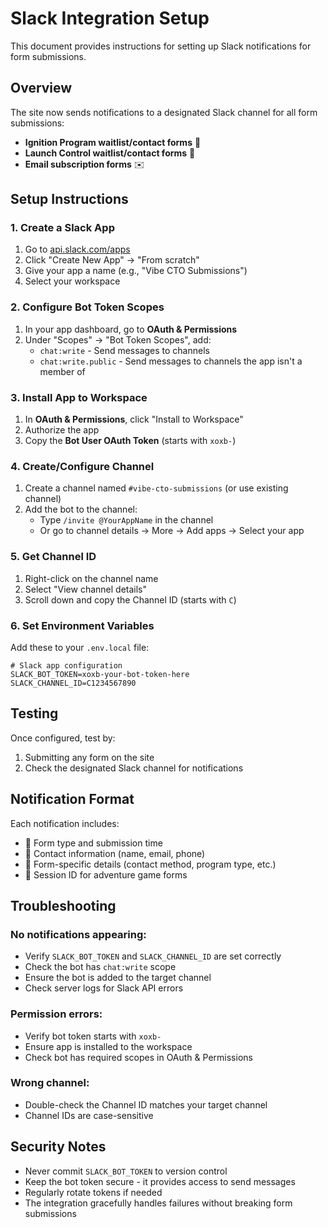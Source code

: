 # Slack Integration Setup

This document provides instructions for setting up Slack notifications for form submissions.

## Overview

The site now sends notifications to a designated Slack channel for all form submissions:
- **Ignition Program waitlist/contact forms** 🚀
- **Launch Control waitlist/contact forms** 🎯  
- **Email subscription forms** ✉️

## Setup Instructions

### 1. Create a Slack App

1. Go to [api.slack.com/apps](https://api.slack.com/apps)
2. Click "Create New App" → "From scratch"
3. Give your app a name (e.g., "Vibe CTO Submissions")
4. Select your workspace

### 2. Configure Bot Token Scopes

1. In your app dashboard, go to **OAuth & Permissions**
2. Under "Scopes" → "Bot Token Scopes", add:
   - `chat:write` - Send messages to channels
   - `chat:write.public` - Send messages to channels the app isn't a member of

### 3. Install App to Workspace

1. In **OAuth & Permissions**, click "Install to Workspace"
2. Authorize the app
3. Copy the **Bot User OAuth Token** (starts with `xoxb-`)

### 4. Create/Configure Channel

1. Create a channel named `#vibe-cto-submissions` (or use existing channel)
2. Add the bot to the channel:
   - Type `/invite @YourAppName` in the channel
   - Or go to channel details → More → Add apps → Select your app

### 5. Get Channel ID

1. Right-click on the channel name
2. Select "View channel details"
3. Scroll down and copy the Channel ID (starts with `C`)

### 6. Set Environment Variables

Add these to your `.env.local` file:

```env
# Slack app configuration
SLACK_BOT_TOKEN=xoxb-your-bot-token-here
SLACK_CHANNEL_ID=C1234567890
```

## Testing

Once configured, test by:
1. Submitting any form on the site
2. Check the designated Slack channel for notifications

## Notification Format

Each notification includes:
- 📝 Form type and submission time
- 👤 Contact information (name, email, phone)
- 🎯 Form-specific details (contact method, program type, etc.)
- 🔗 Session ID for adventure game forms

## Troubleshooting

### No notifications appearing:
- Verify `SLACK_BOT_TOKEN` and `SLACK_CHANNEL_ID` are set correctly
- Check the bot has `chat:write` scope
- Ensure the bot is added to the target channel
- Check server logs for Slack API errors

### Permission errors:
- Verify bot token starts with `xoxb-`
- Ensure app is installed to the workspace
- Check bot has required scopes in OAuth & Permissions

### Wrong channel:
- Double-check the Channel ID matches your target channel
- Channel IDs are case-sensitive

## Security Notes

- Never commit `SLACK_BOT_TOKEN` to version control
- Keep the bot token secure - it provides access to send messages
- Regularly rotate tokens if needed
- The integration gracefully handles failures without breaking form submissions